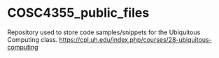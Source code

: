 # COSC4355_public_files
Repository used to store code samples/snippets for the Ubiquitous Computing class.
https://cpl.uh.edu/index.php/courses/28-ubiquitous-computing

